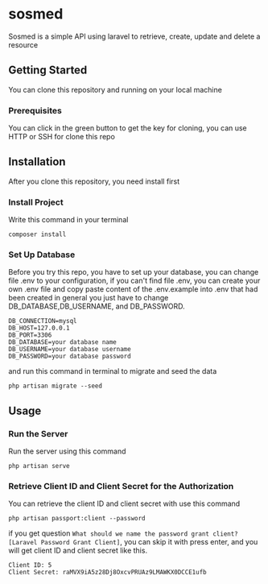 # sosmed

Sosmed is a simple API using laravel to retrieve, create, update and delete a resource

## Getting Started

You can clone this repository and running on your local machine

### Prerequisites

You can click in the green button to get the key for cloning, you can use HTTP or SSH for clone this repo

## Installation

After you clone this repository, you need install first

### Install Project

Write this command in your terminal

```
composer install
```

### Set Up Database

Before you try this repo, you have to set up your database, you can change file .env to your configuration, if you can't find file .env, you can create your own .env file and copy paste content of the .env.example into .env that had been created in general you just have to change DB_DATABASE,DB_USERNAME, and DB_PASSWORD.

```
DB_CONNECTION=mysql
DB_HOST=127.0.0.1
DB_PORT=3306
DB_DATABASE=your database name
DB_USERNAME=your database username
DB_PASSWORD=your database password
```
and run this command in terminal to migrate and seed the data

```
php artisan migrate --seed
```

## Usage

### Run the Server

Run the server using this command

```
php artisan serve
```
### Retrieve Client ID and Client Secret for the Authorization

You can retrieve the client ID and client secret with use this command

```
php artisan passport:client --password
```
if you get question `What should we name the password grant client? [Laravel Password Grant Client]`, you can skip it with press enter, and you will get client ID and client secret like this.

```
Client ID: 5
Client Secret: raMVX9iA5z28Dj8OxcvPRUAz9LMAWKX0DCCE1ufb
```
